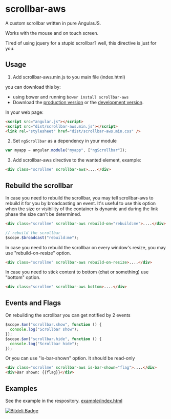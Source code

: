 # scrollbar-aws

A custom scrollbar written in pure AngularJS.

Works with the mouse and on touch screen.

Tired of using jquery for a stupid scrollbar? well, this directive is just for you.

## Usage

1. Add scrollbar-aws.min.js to you main file (index.html)

you can download this by:

- using bower and running `bower install scrollbar-aws`
- Download the [production version][min] or the [development version][max].

[min]: https://raw.github.com/conlaigi1497/scrollbar-aws/master/dist/angular-scrollbar-aws.min.js
[max]: https://raw.github.com/conlaigi1497/scrollbar-aws/master/dist/angular-scrollbar-aws.js

In your web page:

```html
<script src="angular.js"></script>
<script src="dist/scrollbar-aws.min.js"></script>
<link rel="stylesheet" href="dist/scrollbar-aws.min.css" />
```

2. Set `ngScrollbar` as a dependency in your module

```javascript
var myapp = angular.module("myapp", ["ngScrollbar"]);
```

3. Add scrollbar-aws directive to the wanted element, example:

```html
<div class="scrollme" scrollbar-aws>....</div>
```

## Rebuild the scrollbar

In case you need to rebuild the scrollbar, you may tell scrollbar-aws to rebuild it for you by broadcasting an event.
It's useful to use this option when the size or visibility of the container is dynamic and during the link phase the size can't be determined.

```html
<div class="scrollme" scrollbar-aws rebuild-on="rebuild:me">....</div>
```

```javascript
// rebuild the scrollbar
$scope.$broadcast("rebuild:me");
```

In case you need to rebuild the scrollbar on every window's resize, you may use "rebuild-on-resize" option.

```html
<div class="scrollme" scrollbar-aws rebuild-on-resize>....</div>
```

In case you need to stick content to bottom (chat or something) use "bottom" option.

```html
<div class="scrollme" scrollbar-aws bottom>....</div>
```

## Events and Flags

On rebuilding the scrollbar you can get notified by 2 events

```javascript
$scope.$on("scrollbar.show", function () {
  console.log("Scrollbar show");
});
$scope.$on("scrollbar.hide", function () {
  console.log("Scrollbar hide");
});
```

Or you can use "is-bar-shown" option. It should be read-only

```html
<div class="scrollme" scrollbar-aws is-bar-shown="flag">....</div>
<div>Bar shown: {{flag}}</div>
```

## Examples

See the example in the respository.
[example/index.html](https://htmlpreview.github.io/?https://github.com/conlaigi1497/scrollbar-aws/blob/master/example/index.html)

[![Bitdeli Badge](https://d2weczhvl823v0.cloudfront.net/conlaigi1497/scrollbar-aws/trend.png)](https://bitdeli.com/free "Bitdeli Badge")
